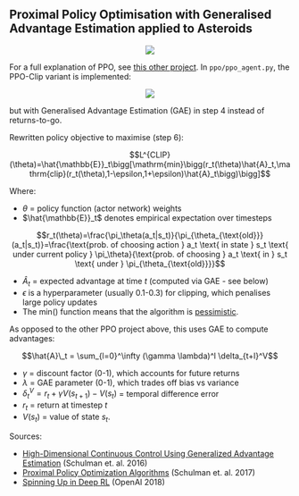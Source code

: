 ## Proximal Policy Optimisation with Generalised Advantage Estimation applied to Asteroids

<p align="center">
	<img src="agent_gameplay.webp"/>
</p>

For a full explanation of PPO, see [this other project](../pytorch_proximal_policy_optimisation_racecar). In `ppo/ppo_agent.py`, the PPO-Clip variant is implemented:

<p align="center">
	<img src="ppo/ppo_clip_pseudocode.png"/>
</p>

but with Generalised Advantage Estimation (GAE) in step 4 instead of returns-to-go.

Rewritten policy objective to maximise (step 6):

$$L^{CLIP}(\theta)=\hat{\mathbb{E}}_t\bigg[\mathrm{min}\bigg(r_t(\theta)\hat{A}_t,\mathrm{clip}(r_t(\theta),1-\epsilon,1+\epsilon)\hat{A}_t\bigg)\bigg]$$

Where:
- $\theta$ = policy function (actor network) weights
- $\hat{\mathbb{E}}_t$ denotes empirical expectation over timesteps

$$r_t(\theta)=\frac{\pi_\theta(a_t|s_t)}{\pi_{\theta_{\text{old}}}(a_t|s_t)}=\frac{\text{prob. of choosing action } a_t \text{ in state } s_t \text{ under current policy } \pi_\theta}{\text{prob. of choosing } a_t \text{ in } s_t \text{ under } \pi_{\theta_{\text{old}}}}$$

- $\hat{A}_t$ = expected advantage at time $t$ (computed via GAE - see below)
- $\epsilon$ is a hyperparameter (usually 0.1-0.3) for clipping, which penalises large policy updates
- The $\mathrm{min()}$ function means that the algorithm is [pessimistic](https://arxiv.org/pdf/2012.15085.pdf).

As opposed to the other PPO project above, this uses GAE to compute advantages:

$$\hat{A}\_t = \sum_{l=0}^\infty (\gamma \lambda)^l \delta_{t+l}^V$$

- $\gamma$ = discount factor (0-1), which accounts for future returns
- $\lambda$ = GAE parameter (0-1), which trades off bias vs variance
- $\delta_t^V = r_t + \gamma V(s_{t+1}) - V(s_t)$ = temporal difference error
- $r_t$ = return at timestep $t$
- $V(s_t)$ = value of state $s_t$.

Sources:
- [High-Dimensional Continuous Control Using Generalized Advantage Estimation](https://arxiv.org/pdf/1506.02438) (Schulman et. al. 2016)
- [Proximal Policy Optimization Algorithms](https://arxiv.org/pdf/1707.06347.pdf) (Schulman et. al. 2017)
- [Spinning Up in Deep RL](https://spinningup.openai.com/en/latest/algorithms/ppo.html#exploration-vs-exploitation) (OpenAI 2018)
